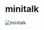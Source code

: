 # minitalk
![minitalk](https://user-images.githubusercontent.com/79514809/177192443-c7b5c1e9-9432-4291-8154-df90145238ef.gif)
